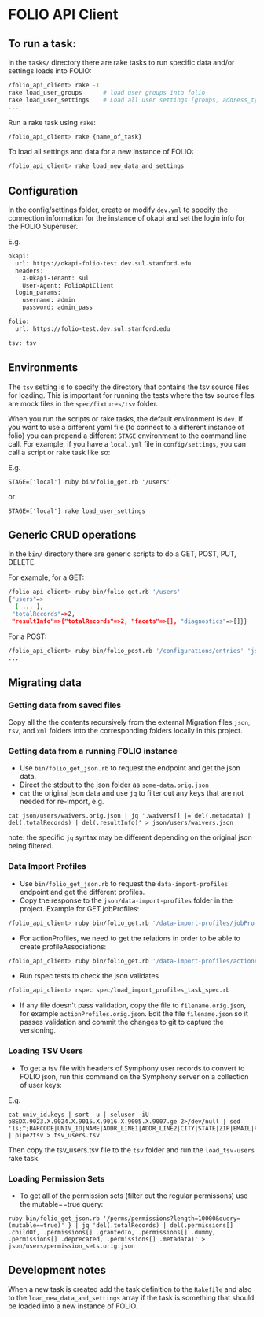 # FOLIO API Client

## To run a task:
In the `tasks/` directory there are rake tasks to run specific data and/or settings loads into FOLIO:

```bash
/folio_api_client> rake -T
rake load_user_groups      # load user groups into folio
rake load_user_settings    # Load all user settings [groups, address_types, waivers, refunds]
...
```

Run a rake task using `rake`:

```bash
/folio_api_client> rake {name_of_task}
```

To load all settings and data for a new instance of FOLIO:

```bash
/folio_api_client> rake load_new_data_and_settings
```

## Configuration
In the config/settings folder, create or modify `dev.yml` to specify the connection information
 for the instance of okapi and set the login info for the FOLIO Superuser.

E.g.
```bash
okapi:
  url: https://okapi-folio-test.dev.sul.stanford.edu
  headers:
    X-Okapi-Tenant: sul
    User-Agent: FolioApiClient
  login_params:
    username: admin
    password: admin_pass

folio:
  url: https://folio-test.dev.sul.stanford.edu

tsv: tsv
```

## Environments
The `tsv` setting is to specify the directory that contains the tsv source files for loading. This is
important for running the tests where the tsv source files are mock files in the `spec/fixtures/tsv` folder.

When you run the scripts or rake tasks, the default environment is `dev`. If you want to use a different
yaml file (to connect to a different instance of folio) you can prepend a different `STAGE` environment
to the command line call. For example, if you have a `local.yml` file in `config/settings`, you can call
a script or rake task like so:

E.g.
```
STAGE=['local'] ruby bin/folio_get.rb '/users'
```
or
```
STAGE=['local'] rake load_user_settings
```

## Generic CRUD operations
In the `bin/` directory there are generic scripts to do a GET, POST, PUT, DELETE.

For example, for a GET:

```bash
/folio_api_client> ruby bin/folio_get.rb '/users'
{"users"=>
  [ ... ],
 "totalRecords"=>2,
 "resultInfo"=>{"totalRecords"=>2, "facets"=>[], "diagnostics"=>[]}}
```

For a POST:
```bash
/folio_api_client> ruby bin/folio_post.rb '/configurations/entries' 'json/email/config_smtp_server_ssl.json'
...
```

## Migrating data
### Getting data from saved files
Copy all the the contents recursively from the external Migration files `json`, `tsv`, and `xml` folders into the corresponding folders locally in this project.

### Getting data from a running FOLIO instance
- Use `bin/folio_get_json.rb` to request the endpoint and get the json data.
- Direct the stdout to the json folder as `some-data.orig.json`
- `cat` the original json data and use `jq` to filter out any keys that are not needed for re-import, e.g.
```
cat json/users/waivers.orig.json | jq '.waivers[] |= del(.metadata) | del(.totalRecords) | del(.resultInfo)' > json/users/waivers.json
```
note: the specific `jq` syntax may be different depending on the original json being filtered.

### Data Import Profiles
- Use `bin/folio_get_json.rb` to request the `data-import-profiles` endpoint and get the different profiles.
- Copy the response to the `json/data-import-profiles` folder in the project.
Example for GET jobProfiles:
```bash
/folio_api_client> ruby bin/folio_get.rb '/data-import-profiles/jobProfiles' > json/data-import-profiles/jobProfiles.json
```
- For actionProfiles, we need to get the relations in order to be able to create profileAssociations:
```bash
/folio_api_client> ruby bin/folio_get.rb '/data-import-profiles/actionProfiles?withRelations=true' > json/data-import-profiles/actionProfiles.json
```
- Run rspec tests to check the json validates
```bash
/folio_api_client> rspec spec/load_import_profiles_task_spec.rb
```
- If any file doesn't pass validation, copy the file to `filename.orig.json`, for example `actionProfiles.orig.json`.
  Edit the file `filename.json` so it passes validation and commit the changes to git to capture the versioning.

### Loading TSV Users
- To get a tsv file with headers of Symphony user records to convert to FOLIO json, run this command on the Symphony server on a collection of user keys:

E.g.
```
cat univ_id.keys | sort -u | seluser -iU -oBEDX.9023.X.9024.X.9015.X.9016.X.9005.X.9007.ge 2>/dev/null | sed '1s;^;BARCODE|UNIV_ID|NAME|ADDR_LINE1|ADDR_LINE2|CITY|STATE|ZIP|EMAIL|PRIV_GRANTED|PRIV_EXPIRED\n;' | pipe2tsv > tsv_users.tsv
```

Then copy the tsv_users.tsv file to the `tsv` folder and run the `load_tsv-users` rake task.

### Loading Permission Sets
- To get all of the permission sets (filter out the regular permissons) use the mutable==true query:
```
ruby bin/folio_get_json.rb '/perms/permissions?length=10000&query=(mutable==true)' } | jq 'del(.totalRecords) | del(.permissions[] .childOf, .permissions[] .grantedTo, .permissions[] .dummy, .permissions[] .deprecated, .permissions[] .metadata)' > json/users/permission_sets.orig.json
```

## Development notes
When a new task is created add the task definition to the `Rakefile` and also to the `load_new_data_and_settings` array
if the task is something that should be loaded into a new instance of FOLIO.
